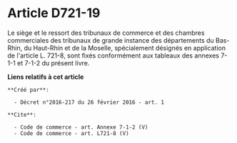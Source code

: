 # Article D721-19

Le siège et le ressort des tribunaux de commerce et des chambres commerciales des tribunaux de grande instance des
départements du Bas-Rhin, du Haut-Rhin et de la Moselle, spécialement désignés en application de l'article L. 721-8, sont
fixés conformément aux tableaux des annexes 7-1-1 et 7-1-2 du présent livre.

**Liens relatifs à cet article**

	**Créé par**:

	  - Décret n°2016-217 du 26 février 2016 - art. 1

	**Cite**:

	  - Code de commerce - art. Annexe 7-1-2 (V)
	  - Code de commerce - art. L721-8 (V)
